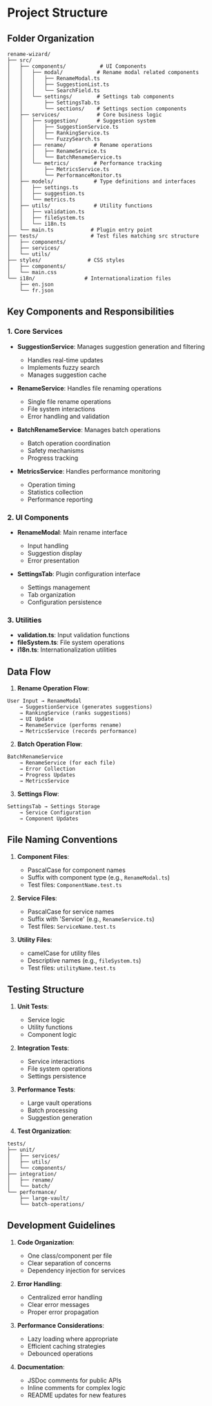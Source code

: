 # Project Structure

## Folder Organization
```
rename-wizard/
├── src/
│   ├── components/           # UI Components
│   │   ├── modal/           # Rename modal related components
│   │   │   ├── RenameModal.ts
│   │   │   ├── SuggestionList.ts
│   │   │   └── SearchField.ts
│   │   └── settings/        # Settings tab components
│   │       ├── SettingsTab.ts
│   │       └── sections/    # Settings section components
│   ├── services/            # Core business logic
│   │   ├── suggestion/      # Suggestion system
│   │   │   ├── SuggestionService.ts
│   │   │   ├── RankingService.ts
│   │   │   └── FuzzySearch.ts
│   │   ├── rename/         # Rename operations
│   │   │   ├── RenameService.ts
│   │   │   └── BatchRenameService.ts
│   │   └── metrics/        # Performance tracking
│   │       ├── MetricsService.ts
│   │       └── PerformanceMonitor.ts
│   ├── models/             # Type definitions and interfaces
│   │   ├── settings.ts
│   │   ├── suggestion.ts
│   │   └── metrics.ts
│   ├── utils/              # Utility functions
│   │   ├── validation.ts
│   │   ├── fileSystem.ts
│   │   └── i18n.ts
│   └── main.ts            # Plugin entry point
├── tests/                 # Test files matching src structure
│   ├── components/
│   ├── services/
│   └── utils/
├── styles/               # CSS styles
│   ├── components/
│   └── main.css
└── i18n/                # Internationalization files
    ├── en.json
    └── fr.json
```

## Key Components and Responsibilities

### 1. Core Services
- **SuggestionService**: Manages suggestion generation and filtering
  - Handles real-time updates
  - Implements fuzzy search
  - Manages suggestion cache
  
- **RenameService**: Handles file renaming operations
  - Single file rename operations
  - File system interactions
  - Error handling and validation
  
- **BatchRenameService**: Manages batch operations
  - Batch operation coordination
  - Safety mechanisms
  - Progress tracking
  
- **MetricsService**: Handles performance monitoring
  - Operation timing
  - Statistics collection
  - Performance reporting

### 2. UI Components
- **RenameModal**: Main rename interface
  - Input handling
  - Suggestion display
  - Error presentation
  
- **SettingsTab**: Plugin configuration interface
  - Settings management
  - Tab organization
  - Configuration persistence

### 3. Utilities
- **validation.ts**: Input validation functions
- **fileSystem.ts**: File system operations
- **i18n.ts**: Internationalization utilities

## Data Flow

1. **Rename Operation Flow**:
```
User Input → RenameModal
    → SuggestionService (generates suggestions)
    → RankingService (ranks suggestions)
    → UI Update
    → RenameService (performs rename)
    → MetricsService (records performance)
```

2. **Batch Operation Flow**:
```
BatchRenameService
    → RenameService (for each file)
    → Error Collection
    → Progress Updates
    → MetricsService
```

3. **Settings Flow**:
```
SettingsTab → Settings Storage
    → Service Configuration
    → Component Updates
```

## File Naming Conventions

1. **Component Files**:
   - PascalCase for component names
   - Suffix with component type (e.g., `RenameModal.ts`)
   - Test files: `ComponentName.test.ts`

2. **Service Files**:
   - PascalCase for service names
   - Suffix with 'Service' (e.g., `RenameService.ts`)
   - Test files: `ServiceName.test.ts`

3. **Utility Files**:
   - camelCase for utility files
   - Descriptive names (e.g., `fileSystem.ts`)
   - Test files: `utilityName.test.ts`

## Testing Structure

1. **Unit Tests**:
   - Service logic
   - Utility functions
   - Component logic

2. **Integration Tests**:
   - Service interactions
   - File system operations
   - Settings persistence

3. **Performance Tests**:
   - Large vault operations
   - Batch processing
   - Suggestion generation

4. **Test Organization**:
```
tests/
├── unit/
│   ├── services/
│   ├── utils/
│   └── components/
├── integration/
│   ├── rename/
│   └── batch/
└── performance/
    ├── large-vault/
    └── batch-operations/
```

## Development Guidelines

1. **Code Organization**:
   - One class/component per file
   - Clear separation of concerns
   - Dependency injection for services

2. **Error Handling**:
   - Centralized error handling
   - Clear error messages
   - Proper error propagation

3. **Performance Considerations**:
   - Lazy loading where appropriate
   - Efficient caching strategies
   - Debounced operations

4. **Documentation**:
   - JSDoc comments for public APIs
   - Inline comments for complex logic
   - README updates for new features 